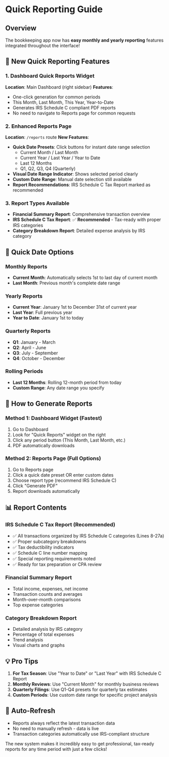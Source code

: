# Quick Reporting Guide

## Overview
The bookkeeping app now has **easy monthly and yearly reporting** features integrated throughout the interface!

## 🚀 New Quick Reporting Features

### 1. Dashboard Quick Reports Widget
**Location**: Main Dashboard (right sidebar)
**Features**:
- One-click generation for common periods
- This Month, Last Month, This Year, Year-to-Date
- Generates IRS Schedule C compliant PDF reports
- No need to navigate to Reports page for common requests

### 2. Enhanced Reports Page
**Location**: `/reports` route
**New Features**:
- **Quick Date Presets**: Click buttons for instant date range selection
  - Current Month / Last Month
  - Current Year / Last Year / Year to Date
  - Last 12 Months
  - Q1, Q2, Q3, Q4 (Quarterly)
- **Visual Date Range Indicator**: Shows selected period clearly
- **Custom Date Range**: Manual date selection still available
- **Report Recommendations**: IRS Schedule C Tax Report marked as recommended

### 3. Report Types Available
- **Financial Summary Report**: Comprehensive transaction overview
- **IRS Schedule C Tax Report**: ✅ **Recommended** - Tax-ready with proper IRS categories
- **Category Breakdown Report**: Detailed expense analysis by IRS category

## 📅 Quick Date Options

### Monthly Reports
- **Current Month**: Automatically selects 1st to last day of current month
- **Last Month**: Previous month's complete date range

### Yearly Reports  
- **Current Year**: January 1st to December 31st of current year
- **Last Year**: Full previous year
- **Year to Date**: January 1st to today

### Quarterly Reports
- **Q1**: January - March
- **Q2**: April - June  
- **Q3**: July - September
- **Q4**: October - December

### Rolling Periods
- **Last 12 Months**: Rolling 12-month period from today
- **Custom Range**: Any date range you specify

## 🎯 How to Generate Reports

### Method 1: Dashboard Widget (Fastest)
1. Go to Dashboard
2. Look for "Quick Reports" widget on the right
3. Click any period button (This Month, Last Month, etc.)
4. PDF automatically downloads

### Method 2: Reports Page (Full Options)
1. Go to Reports page
2. Click a quick date preset OR enter custom dates
3. Choose report type (recommend IRS Schedule C)
4. Click "Generate PDF"
5. Report downloads automatically

## 📊 Report Contents

### IRS Schedule C Tax Report (Recommended)
- ✅ All transactions organized by IRS Schedule C categories (Lines 8-27a)
- ✅ Proper subcategory breakdowns
- ✅ Tax deductibility indicators
- ✅ Schedule C line number mapping
- ✅ Special reporting requirements noted
- ✅ Ready for tax preparation or CPA review

### Financial Summary Report
- Total income, expenses, net income
- Transaction counts and averages
- Month-over-month comparisons
- Top expense categories

### Category Breakdown Report
- Detailed analysis by IRS category
- Percentage of total expenses
- Trend analysis
- Visual charts and graphs

## 💡 Pro Tips

1. **For Tax Season**: Use "Year to Date" or "Last Year" with IRS Schedule C Report
2. **Monthly Reviews**: Use "Current Month" for monthly business reviews
3. **Quarterly Filings**: Use Q1-Q4 presets for quarterly tax estimates
4. **Custom Periods**: Use custom date range for specific project analysis

## 🔄 Auto-Refresh
- Reports always reflect the latest transaction data
- No need to manually refresh - data is live
- Transaction categories automatically use IRS-compliant structure

The new system makes it incredibly easy to get professional, tax-ready reports for any time period with just a few clicks!
